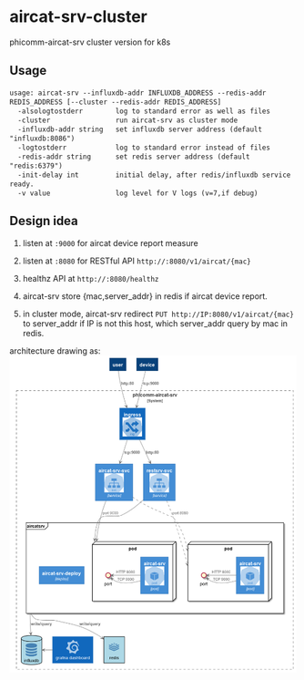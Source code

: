 # aircat-srv-cluster

phicomm-aircat-srv cluster version for k8s

## Usage

```shell
usage: aircat-srv --influxdb-addr INFLUXDB_ADDRESS --redis-addr REDIS_ADDRESS [--cluster --redis-addr REDIS_ADDRESS]
  -alsologtostderr        log to standard error as well as files
  -cluster                run aircat-srv as cluster mode
  -influxdb-addr string   set influxdb server address (default "influxdb:8086")
  -logtostderr            log to standard error instead of files
  -redis-addr string      set redis server address (default "redis:6379")
  -init-delay int         initial delay, after redis/influxdb service ready.  
  -v value                log level for V logs (v=7,if debug)
```

## Design idea

1. listen at `:9000` for aircat device report measure

1. listen at `:8080` for RESTful API `http://:8080/v1/aircat/{mac}`

1. healthz API at `http://:8080/healthz`

1. aircat-srv store {mac,server_addr} in redis if aircat device report.

1. in cluster mode, aircat-srv redirect `PUT http://IP:8080/v1/aircat/{mac}` to server_addr if IP is not this host, which server_addr query by mac in redis.

architecture drawing as:  
![arch](docs/picture/arch.png)
